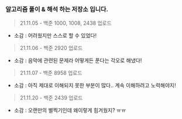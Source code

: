### 알고리즘 풀이 & 해석 하는 저장소 입니다.

> 21.11.05 - 백준 1000, 1008, 2438 업로드

- 소감 : 어려웠지만 스스로 할 수 있었다!
> 21.11.06 - 백준 2920 업로드 
 
- 소감 : 음악에 관련된 문제라 어떻게든 푼다는 각오로 해냈다! 
 
> 21.11.07 - 백준 8958 업로드

- 소감 : 아직 제대로 이해되지 못한 부분이 많다.. 계속 이해하려고 노력해야지!

>21.11.20 - 백준 2439 업로드
 
- 소감 : 오랜만의 별찍기인데 왜이렇게 힘겨웠지? ㅠㅠ 